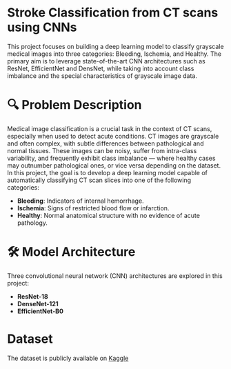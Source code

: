 # Stroke Classification from CT scans using CNNs
This project focuses on building a deep learning model to classify grayscale medical images into three categories: Bleeding, Ischemia, and Healthy. The primary aim is to leverage state-of-the-art CNN architectures such as ResNet, EfficientNet and DensNet, while taking into account class imbalance and the special characteristics of grayscale image data.

# 🔍 Problem Description
Medical image classification is a crucial task in the context of CT scans, especially when used to detect acute conditions. CT images are grayscale and often complex, with subtle differences between pathological and normal tissues. These images can be noisy, suffer from intra-class variability, and frequently exhibit class imbalance — where healthy cases may outnumber pathological ones, or vice versa depending on the dataset. In this project, the goal is to develop a deep learning model capable of automatically classifying CT scan slices into one of the following categories:
- **Bleeding**: Indicators of internal hemorrhage.
- **Ischemia**: Signs of restricted blood flow or infarction.
- **Healthy**: Normal anatomical structure with no evidence of acute pathology.

# 🛠️ Model Architecture
Three convolutional neural network (CNN) architectures are explored in this project:
- **ResNet-18**
- **DenseNet-121**
- **EfficientNet-B0**

# Dataset
The dataset is publicly available on [Kaggle](https://www.kaggle.com/datasets/orvile/inme-veri-seti-stroke-dataset/data)
